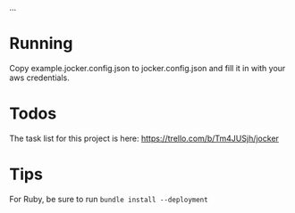 ...

# Running

Copy example.jocker.config.json to jocker.config.json and fill it in with your aws credentials. 

# Todos

The task list for this project is here: https://trello.com/b/Tm4JUSjh/jocker

# Tips

For Ruby, be sure to run `bundle install --deployment`
